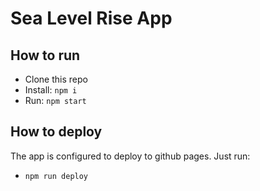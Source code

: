 
# Sea Level Rise App

## How to run

- Clone this repo
- Install: `npm i`
- Run: `npm start`

## How to deploy

The app is configured to deploy to github pages. Just run:

- `npm run deploy`
